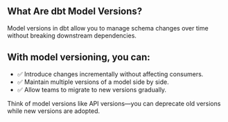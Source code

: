## What Are dbt Model Versions?
Model versions in dbt allow you to manage schema changes over time without breaking downstream dependencies.

## With model versioning, you can:
+ ✅ Introduce changes incrementally without affecting consumers.
+ ✅ Maintain multiple versions of a model side by side.
+ ✅ Allow teams to migrate to new versions gradually.

Think of model versions like API versions—you can deprecate old versions while new versions are adopted.
